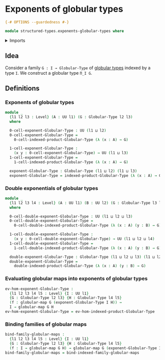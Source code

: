 # Exponents of globular types

```agda
{-# OPTIONS --guardedness #-}

module structured-types.exponents-globular-types where
```

<details><summary>Imports</summary>

```agda
open import foundation.dependent-pair-types
open import foundation.universe-levels

open import structured-types.globular-maps
open import structured-types.globular-types
open import structured-types.products-families-of-globular-types
```

</details>

## Idea

Consider a family `G : I → Globular-Type` of [globular types](structured-types.globular-types.md) indexed by a type `I`. We construct a globular type `Π_I G`.

## Definitions

### Exponents of globular types

```agda
module _
  {l1 l2 l3 : Level} (A : UU l1) (G : Globular-Type l2 l3)
  where

  0-cell-exponent-Globular-Type : UU (l1 ⊔ l2)
  0-cell-exponent-Globular-Type =
    0-cell-indexed-product-Globular-Type (λ (x : A) → G)

  1-cell-exponent-Globular-Type :
    (x y : 0-cell-exponent-Globular-Type) → UU (l1 ⊔ l3)
  1-cell-exponent-Globular-Type =
    1-cell-indexed-product-Globular-Type (λ (x : A) → G)

  exponent-Globular-Type : Globular-Type (l1 ⊔ l2) (l1 ⊔ l3)
  exponent-Globular-Type = indexed-product-Globular-Type (λ (x : A) → G)
```

### Double exponentials of globular types

```agda
module _
  {l1 l2 l3 l4 : Level} (A : UU l1) (B : UU l2) (G : Globular-Type l3 l4)
  where

  0-cell-double-exponent-Globular-Type : UU (l1 ⊔ l2 ⊔ l3)
  0-cell-double-exponent-Globular-Type =
    0-cell-double-indexed-product-Globular-Type (λ (x : A) (y : B) → G)

  1-cell-double-exponent-Globular-Type :
    (x y : 0-cell-double-exponent-Globular-Type) → UU (l1 ⊔ l2 ⊔ l4)
  1-cell-double-exponent-Globular-Type =
    1-cell-double-indexed-product-Globular-Type (λ (x : A) (y : B) → G)

  double-exponent-Globular-Type : Globular-Type (l1 ⊔ l2 ⊔ l3) (l1 ⊔ l2 ⊔ l4)
  double-exponent-Globular-Type =
    double-indexed-product-Globular-Type (λ (x : A) (y : B) → G)  
```

### Evaluating globular maps into exponents of globular types

```agda
ev-hom-exponent-Globular-Type :
  {l1 l2 l3 l4 l5 : Level} {I : UU l1}
  {G : Globular-Type l2 l3} {H : Globular-Type l4 l5}
  (f : globular-map G (exponent-Globular-Type I H)) →
  I → globular-map G H
ev-hom-exponent-Globular-Type = ev-hom-indexed-product-Globular-Type
```

### Binding families of globular maps

```agda
bind-family-globular-maps :
  {l1 l2 l3 l4 l5 : Level} {I : UU l1}
  {G : Globular-Type l2 l3} {H : Globular-Type l4 l5}
  (f : I → globular-map G H) → globular-map G (exponent-Globular-Type I H)
bind-family-globular-maps = bind-indexed-family-globular-maps
```
